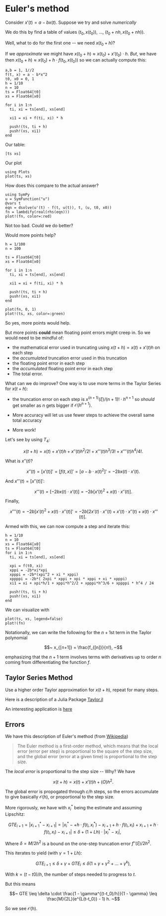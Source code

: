 # Euler's method

Consider $x'(t) = a - b x(t)$. Suppose we try and solve *numerically*

We do this by find a table of values $(t_0, x(t_0))$, $\dots$, $(t_0 + nh, x(t_0+nh))$.

Well, what to do for the first one -- we need $x(t_0 + h)$?

If we *approximate* we might have $x(t_0 + h) \approx x(t_0) + x'(t_0) \cdot h$. *But*, we have then $x(t_0+h) \approx x(t_0) + h \cdot f(t_0, x(t_0))$ so we can actually compute this:

```
a,b = 1, 1//2
f(t, x) = a - b*x^2
t0, x0 = 0, 1
h = 1/10
n = 10
ts = Float64[t0]
xs = Float64[x0]

for i in 1:n
  ti, xi = ts[end], xs[end]

  xi1 = xi + f(ti, xi) * h
  
  push!(ts, ti + h)
  push!(xs, xi1)
end
```

Our table:

```
[ts xs]
```

Our plot

```
using Plots
plot(ts, xs)
```

How does this compare to the actual answer?

```
using SymPy
u = SymFunction("u")
@vars t
eqn = dsolve(u'(t) - f(t, u(t)), t, (u, t0, x0))
fn = lambdify(real(rhs(eqn)))
plot!(fn, color=:red)
```

Not too bad. Could we do better?

Would more points help?

```
h = 1/100
n = 100

ts = Float64[t0]
xs = Float64[x0]

for i in 1:n
  ti, xi = ts[end], xs[end]

  xi1 = xi + f(ti, xi) * h

  push!(ts, ti + h)
  push!(xs, xi1)
end

plot(fn, 0, 1)
plot!(ts, xs, color=:green)
```

So yes, more points would help.

But more points **could** mean floating point errors might creep in. So we would need to be mindful of:

* the mathematical error used in truncating using $x(t+h) = x(t) + x'(t) h$ on each step
* the *accumulated* truncation error used in this truncation
* the floating point error in each step
* the *accumulated* floating point error in each step
* The total error.


What can we do improve? One way is to use more terms in the Taylor Series for $x(t+h)$:

* the truncation error on each step is $x^{(n+1)}(\xi)/(n+1)! \cdot h^{n+1}$ so *should* get smaller as $n$ gets bigger if $\mathcal{O}(h^{n+1})$.

* More accuracy will let us use fewer steps to achieve the overall same total accuracy

* More work!

Let's see by using $T_4$:

$$~
x(t+h) = x(t) + x'(t) h + x''(t)h^2/2! + x'''(t) h^3/3! + x''''(t)h^4/4!.
~$$

What is $x''(t)$?

$$~
x''(t) = [x'(t)]' = [f(t,x)]' = [a - b\cdot x(t)^2]' =
-2bx(t) \cdot x'(t).
~$$

And $x'''(t) = [x''(t)]'$:

$$~
x'''(t) = [-2bx(t) \cdot x'(t)]= -2b[x'(t)^2 + x(t) \cdot x''(t)].
~$$

Finally,

$$~
x''''(t) = -2b[x'(t)^2 + x(t) \cdot x''(t)]' =
-2b[2x'(t)\cdot x''(t) + x'(t) \cdot x''(t) + x(t) \cdot x'''(t)].
~$$


Armed with this, we can now compute a step and iterate this:

```
h = 1/10
n = 10
xs = Float64[x0]
ts = Float64[t0]
for i in 1:n
  ti, xi = ts[end], xs[end]

  xpi = f(t0, xi)
  xppi = -2b*xi*xpi
  xpppi = -2b*(xpi^2 + xi * xppi)
  xppppi = -2b*( 2xpi * xppi + xpi * xppi + xi * xpppi)
  xi1 = xi + xpi*h/1 + xppi*h^2/2 + xpppi*h^3/6 + xppppi * h^4 / 24
  
  push!(ts, ti + h)
  push!(xs, xi1)
end
```

We can visualize with

```
plot(ts, xs, legend=false)
plot!(fn)
```

Notationally, we can write the following for the $n+1$st term in the Taylor polynomial

$$~
x_{[n+1]} = \frac{f_{[n]}}{n!},
~$$

emphasizing that the $n+1$ term involves terms with derivatives up to order $n$ coming from differentiating the function $f$.



## Taylor Series Method

Use a higher order Taylor approximation for $x(t+h)$, repeat for many steps.

Here is a description of a Julia Package [Taylor.jl](https://github.com/JuliaDiff/TaylorSeries.jl/blob/master/examples/1-KeplerProblem.ipynb)



An interesting application is [here](https://github.com/PerezHz/TaylorIntegration.jl/blob/master/examples/JuliaCon2017/TaylorIntegration_JuliaCon.ipynb)



## Errors


We have this description of Euler's method (from [Wikipedia](https://en.wikipedia.org/wiki/Euler_method))

> The Euler method is a first-order method, which means that the local error (error per step) is proportional to the square of the step size, and the global error (error at a given time) is proportional to the step size. 


The *local error* is proportional to the step size -- Why? We have

$$~
x(t + h) = x(t) + x'(t) h + \mathcal(O)h^2.
~$$

The global error is propogated through $c/h$ steps, so the errors accumulate to give basically $\mathcal{O}(h)$, or proportional to the step size.


More rigorously, we have with $x^*_i$ being the estimate and assuming Lipschitz:

$$~
GTE_{i+1} = |x^*_{i+1} - x_{i+1}| =
|x^*_i- + h \cdot f(t_i, x^*_i) -  x_{i+1} + h \cdot f(t_i, x_i) +  x_{i+1} + h \cdot f(t_i, x_i) - x_{i+1}| \leq
\delta + (1 + Lh) \cdot |x^*_i - x_i|,
~$$

Where $\delta = M/2 h^2$ is a bound on the one-step truncation error $f''(\xi)/2 h^2$.

This iterates to yield (with $\gamma = 1 + Lh$):

$$~
GTE_{i+1} \leq \delta + \gamma + GTE_{i} \leq \delta (1 + \gamma + \gamma^2 + \dots + \gamma^k),
~$$

With $k = (t - t0)/h$, the number of steps needed to progress to $t$.

But this means

$$~
GTE \leq \delta \cdot \frac{1 - \gamma^{(t-t_0)/h}}{1 - \gamma} \leq \frac{M}{2L}(e^{L(t-t_0)} - 1) h.
~$$

So we see $\mathcal{O}(h)$.











